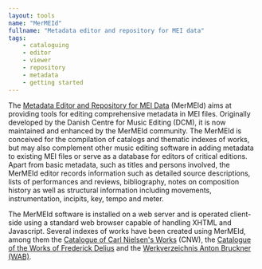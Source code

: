 ```yaml
---
layout: tools
name: "MerMEId"
fullname: "Metadata editor and repository for MEI data"
tags:
    - cataloguing
    - editor
    - viewer
    - repository
    - metadata
    - getting started
---
```


The [Metadata Editor and Repository for MEI Data](https://github.com/edirom/mermeid) (MerMEId) aims at providing tools for editing comprehensive metadata in MEI files. Originally developed by the Danish Centre for Music Editing (DCM), it is now maintained and enhanced by the MerMEId community. The MerMEId is conceived for the compilation of catalogs and thematic indexes of works, but may also complement other music editing software in adding metadata to existing MEI files or serve as a database for editors of critical editions. Apart from basic metadata, such as titles and persons involved, the MerMEId editor records information such as detailed source descriptions, lists of performances and reviews, bibliography, notes on composition history as well as structural information including movements, instrumentation, incipits, key, tempo and meter.

The MerMEId software is installed on a web server and is operated client-side using a standard web browser capable of handling XHTML and Javascript. Several indexes of works have been created using MerMEId, among them the [Catalogue of Carl Nielsen's Works]( https://www.kb.dk/dcm/cnw.html) (CNW), the [Catalogue of the Works of Frederick Delius](https://delius.music.ox.ac.uk/catalogue/welcome.html) and the [Werkverzeichnis Anton Bruckner (WAB)](http://www.bruckner-online.at/?page_id=1674).

